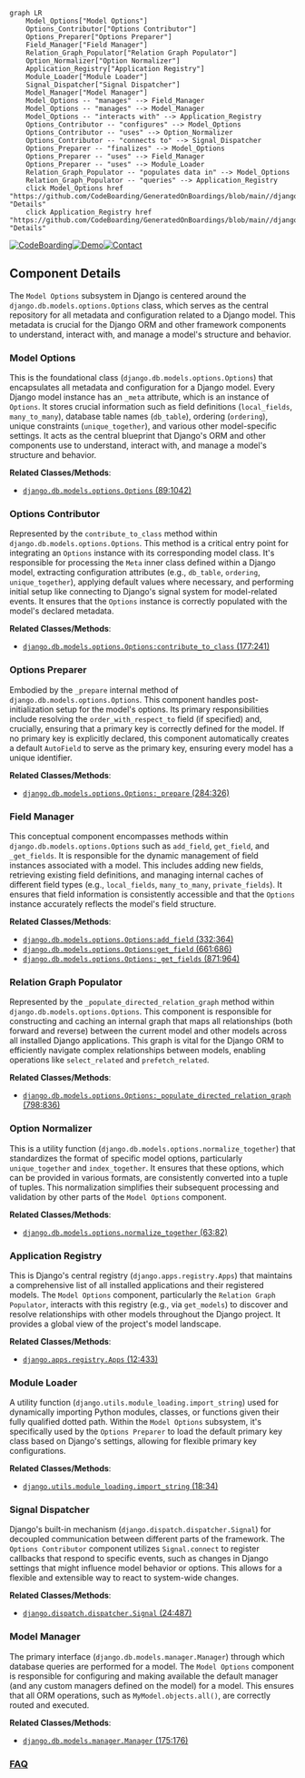 ```mermaid
graph LR
    Model_Options["Model Options"]
    Options_Contributor["Options Contributor"]
    Options_Preparer["Options Preparer"]
    Field_Manager["Field Manager"]
    Relation_Graph_Populator["Relation Graph Populator"]
    Option_Normalizer["Option Normalizer"]
    Application_Registry["Application Registry"]
    Module_Loader["Module Loader"]
    Signal_Dispatcher["Signal Dispatcher"]
    Model_Manager["Model Manager"]
    Model_Options -- "manages" --> Field_Manager
    Model_Options -- "manages" --> Model_Manager
    Model_Options -- "interacts with" --> Application_Registry
    Options_Contributor -- "configures" --> Model_Options
    Options_Contributor -- "uses" --> Option_Normalizer
    Options_Contributor -- "connects to" --> Signal_Dispatcher
    Options_Preparer -- "finalizes" --> Model_Options
    Options_Preparer -- "uses" --> Field_Manager
    Options_Preparer -- "uses" --> Module_Loader
    Relation_Graph_Populator -- "populates data in" --> Model_Options
    Relation_Graph_Populator -- "queries" --> Application_Registry
    click Model_Options href "https://github.com/CodeBoarding/GeneratedOnBoardings/blob/main//django/Model_Options.md" "Details"
    click Application_Registry href "https://github.com/CodeBoarding/GeneratedOnBoardings/blob/main//django/Application_Registry.md" "Details"
```
[![CodeBoarding](https://img.shields.io/badge/Generated%20by-CodeBoarding-9cf?style=flat-square)](https://github.com/CodeBoarding/GeneratedOnBoardings)[![Demo](https://img.shields.io/badge/Try%20our-Demo-blue?style=flat-square)](https://www.codeboarding.org/demo)[![Contact](https://img.shields.io/badge/Contact%20us%20-%20contact@codeboarding.org-lightgrey?style=flat-square)](mailto:contact@codeboarding.org)

## Component Details

The `Model Options` subsystem in Django is centered around the `django.db.models.options.Options` class, which serves as the central repository for all metadata and configuration related to a Django model. This metadata is crucial for the Django ORM and other framework components to understand, interact with, and manage a model's structure and behavior.

### Model Options
This is the foundational class (`django.db.models.options.Options`) that encapsulates all metadata and configuration for a Django model. Every Django model instance has an `_meta` attribute, which is an instance of `Options`. It stores crucial information such as field definitions (`local_fields`, `many_to_many`), database table names (`db_table`), ordering (`ordering`), unique constraints (`unique_together`), and various other model-specific settings. It acts as the central blueprint that Django's ORM and other components use to understand, interact with, and manage a model's structure and behavior.


**Related Classes/Methods**:

- <a href="https://github.com/django/django/blob/master/django/db/models/options.py#L89-L1042" target="_blank" rel="noopener noreferrer">`django.db.models.options.Options` (89:1042)</a>


### Options Contributor
Represented by the `contribute_to_class` method within `django.db.models.options.Options`. This method is a critical entry point for integrating an `Options` instance with its corresponding model class. It's responsible for processing the `Meta` inner class defined within a Django model, extracting configuration attributes (e.g., `db_table`, `ordering`, `unique_together`), applying default values where necessary, and performing initial setup like connecting to Django's signal system for model-related events. It ensures that the `Options` instance is correctly populated with the model's declared metadata.


**Related Classes/Methods**:

- <a href="https://github.com/django/django/blob/master/django/db/models/options.py#L177-L241" target="_blank" rel="noopener noreferrer">`django.db.models.options.Options:contribute_to_class` (177:241)</a>


### Options Preparer
Embodied by the `_prepare` internal method of `django.db.models.options.Options`. This component handles post-initialization setup for the model's options. Its primary responsibilities include resolving the `order_with_respect_to` field (if specified) and, crucially, ensuring that a primary key is correctly defined for the model. If no primary key is explicitly declared, this component automatically creates a default `AutoField` to serve as the primary key, ensuring every model has a unique identifier.


**Related Classes/Methods**:

- <a href="https://github.com/django/django/blob/master/django/db/models/options.py#L284-L326" target="_blank" rel="noopener noreferrer">`django.db.models.options.Options:_prepare` (284:326)</a>


### Field Manager
This conceptual component encompasses methods within `django.db.models.options.Options` such as `add_field`, `get_field`, and `_get_fields`. It is responsible for the dynamic management of field instances associated with a model. This includes adding new fields, retrieving existing field definitions, and managing internal caches of different field types (e.g., `local_fields`, `many_to_many`, `private_fields`). It ensures that field information is consistently accessible and that the `Options` instance accurately reflects the model's field structure.


**Related Classes/Methods**:

- <a href="https://github.com/django/django/blob/master/django/db/models/options.py#L332-L364" target="_blank" rel="noopener noreferrer">`django.db.models.options.Options:add_field` (332:364)</a>
- <a href="https://github.com/django/django/blob/master/django/db/models/options.py#L661-L686" target="_blank" rel="noopener noreferrer">`django.db.models.options.Options:get_field` (661:686)</a>
- <a href="https://github.com/django/django/blob/master/django/db/models/options.py#L871-L964" target="_blank" rel="noopener noreferrer">`django.db.models.options.Options:_get_fields` (871:964)</a>


### Relation Graph Populator
Represented by the `_populate_directed_relation_graph` method within `django.db.models.options.Options`. This component is responsible for constructing and caching an internal graph that maps all relationships (both forward and reverse) between the current model and other models across all installed Django applications. This graph is vital for the Django ORM to efficiently navigate complex relationships between models, enabling operations like `select_related` and `prefetch_related`.


**Related Classes/Methods**:

- <a href="https://github.com/django/django/blob/master/django/db/models/options.py#L798-L836" target="_blank" rel="noopener noreferrer">`django.db.models.options.Options:_populate_directed_relation_graph` (798:836)</a>


### Option Normalizer
This is a utility function (`django.db.models.options.normalize_together`) that standardizes the format of specific model options, particularly `unique_together` and `index_together`. It ensures that these options, which can be provided in various formats, are consistently converted into a tuple of tuples. This normalization simplifies their subsequent processing and validation by other parts of the `Model Options` component.


**Related Classes/Methods**:

- <a href="https://github.com/django/django/blob/master/django/db/models/options.py#L63-L82" target="_blank" rel="noopener noreferrer">`django.db.models.options.normalize_together` (63:82)</a>


### Application Registry
This is Django's central registry (`django.apps.registry.Apps`) that maintains a comprehensive list of all installed applications and their registered models. The `Model Options` component, particularly the `Relation Graph Populator`, interacts with this registry (e.g., via `get_models`) to discover and resolve relationships with other models throughout the Django project. It provides a global view of the project's model landscape.


**Related Classes/Methods**:

- <a href="https://github.com/django/django/blob/master/django/apps/registry.py#L12-L433" target="_blank" rel="noopener noreferrer">`django.apps.registry.Apps` (12:433)</a>


### Module Loader
A utility function (`django.utils.module_loading.import_string`) used for dynamically importing Python modules, classes, or functions given their fully qualified dotted path. Within the `Model Options` subsystem, it's specifically used by the `Options Preparer` to load the default primary key class based on Django's settings, allowing for flexible primary key configurations.


**Related Classes/Methods**:

- <a href="https://github.com/django/django/blob/master/django/utils/module_loading.py#L18-L34" target="_blank" rel="noopener noreferrer">`django.utils.module_loading.import_string` (18:34)</a>


### Signal Dispatcher
Django's built-in mechanism (`django.dispatch.dispatcher.Signal`) for decoupled communication between different parts of the framework. The `Options Contributor` component utilizes `Signal.connect` to register callbacks that respond to specific events, such as changes in Django settings that might influence model behavior or options. This allows for a flexible and extensible way to react to system-wide changes.


**Related Classes/Methods**:

- <a href="https://github.com/django/django/blob/master/django/dispatch/dispatcher.py#L24-L487" target="_blank" rel="noopener noreferrer">`django.dispatch.dispatcher.Signal` (24:487)</a>


### Model Manager
The primary interface (`django.db.models.manager.Manager`) through which database queries are performed for a model. The `Model Options` component is responsible for configuring and making available the default manager (and any custom managers defined on the model) for a model. This ensures that all ORM operations, such as `MyModel.objects.all()`, are correctly routed and executed.


**Related Classes/Methods**:

- <a href="https://github.com/django/django/blob/master/django/db/models/manager.py#L175-L176" target="_blank" rel="noopener noreferrer">`django.db.models.manager.Manager` (175:176)</a>




### [FAQ](https://github.com/CodeBoarding/GeneratedOnBoardings/tree/main?tab=readme-ov-file#faq)